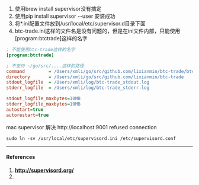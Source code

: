 



1. 使用brew install supervisor没有搞定
2. 使用pip install supervisor --user 安装成功
3. 将*.ini配置文件放到/usr/local/etc/supervisor.d目录下面
4. btc-trade.ini这样的文件名是没有问题的，但是在ini文件内部，只能使用[program:btctrade]这样的名字



```ini
; 不能使用btc-trade这样的名字
[program:btctrade]

; 不支持 ~/go/src/....这样的路径
command         = /Users/xmli/go/src/github.com/lixianmin/btc-trade/btc-trade
directory       = /Users/xmli/go/src/github.com/lixianmin/btc-trade
stdout_logfile  = /Users/xmli/log/btc-trade_stdout.log
stderr_logfile  = /Users/xmli/log/btc-trade_stderr.log

stdout_logfile_maxbytes=10MB
stderr_logfile_maxbytes=10MB
autostart=true
autorestart=true
```



mac supervisor 解决 http://localhost:9001 refused connection

 ```shell
 sudo ln -sv /usr/local/etc/supervisord.ini /etc/supervisord.conf
 ```



---

#### References

1. **http://supervisord.org/**
2. 